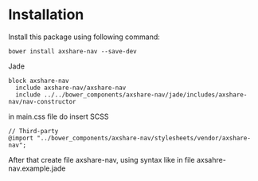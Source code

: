 # Installation
Install this package using following command:
```
bower install axshare-nav --save-dev
```
Jade
```
block axshare-nav
  include axshare-nav/axshare-nav
  include ../../bower_components/axshare-nav/jade/includes/axshare-nav/nav-constructor
```
in main.css file do insert
SCSS
```
// Third-party
@import "../bower_components/axshare-nav/stylesheets/vendor/axshare-nav";
```
After that create file axshare-nav, using syntax like in file axsahre-nav.example.jade

